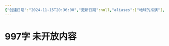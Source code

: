 ```yaml
---
{"创建日期":"2024-11-15T20:36:00","更新日期":null,"aliases":["地球的推演"],"tags":["人类"],"author":"morihiko","dg-publish":true,"permalink":"/02-闳推演/推演-旧镜子/","dgPassFrontmatter":true,"noteIcon":"\\！Read Me！\\others\\data\\svg","created":"2024-11-20T22:27:49.000+08:00","updated":"2024-11-24T10:31:38.324+08:00"}
---
```


# 997字 未开放内容